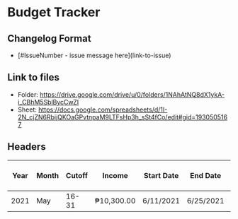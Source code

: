# Budget Tracker

## Changelog Format

- \[#IssueNumber - issue message here\](link-to-issue)

## Link to files

- Folder: https://drive.google.com/drive/u/0/folders/1NAhAtNQ8dX1ykA-i_CBhM5SblBycCwZI
- Sheet: https://docs.google.com/spreadsheets/d/1I-2N_cjZN6RbjjQKOaGPvtnpaM9LTFsHp3h_sSt4fCo/edit#gid=1930505167  


## Headers

| Year | Month | Cutoff | Income     | Start Date | End Date  | No. of Days | Electricity | Internet | Insurance | Transportation | Laundry | Total Fixed | Grocery   | Grocery Actual | 2-Week Expense | Total Variable | Savings   | Savings Override | Remaining | Total Savings | Notes |
| ---- | ----- | ------ | ---------- | ---------- | --------- | ----------- | ----------- | -------- | --------- | -------------- | ------- | ----------- | --------- | -------------- | -------------- | -------------- | --------- | ---------------- | --------- | ------------- | ----- |
| 2021 | May   | 16-31  | ₱10,300.00 | 6/11/2021  | 6/25/2021 | 15          | ₱0.00       | ₱750.00  | ₱950.00   | ₱200.00        | ₱400.00 | ₱2,300.00   | ₱2,000.00 | &nbsp;         | ₱2,500.00      | ₱4,500.00      | ₱2,575.00 | ₱2,550.00        | ₱950.00   | ₱6,000.00     | Done  |
